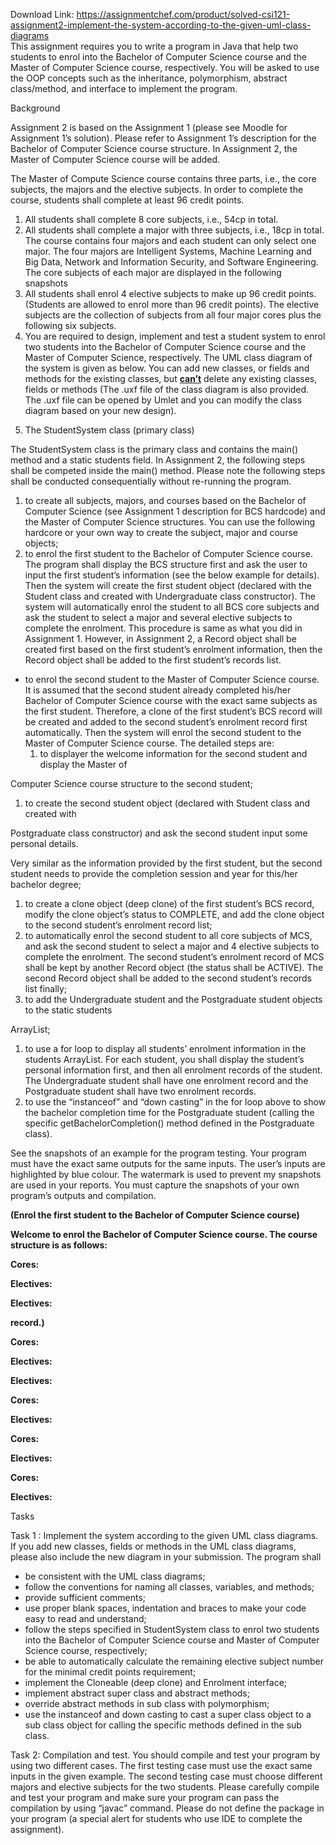 Download Link: https://assignmentchef.com/product/solved-csi121-assignment2-implement-the-system-according-to-the-given-uml-class-diagrams
<br>
This assignment requires you to write a program in Java that help two students to enrol into the Bachelor of Computer Science course and the Master of Computer Science course, respectively. You will be asked to use the OOP concepts such as the inheritance, polymorphism, abstract class/method, and interface to implement the program.

<strong> </strong>Background

Assignment 2 is based on the Assignment 1 (please see Moodle for Assignment 1’s solution). Please refer to Assignment 1’s description for the Bachelor of Computer Science course structure. In Assignment 2, the Master of Computer Science course will be added.

The Master of Compute Science course contains three parts, i.e., the core subjects, the majors and the elective subjects. In order to complete the course, students shall complete at least 96 credit points.

<ol>

 <li>All students shall complete 8 core subjects, i.e., 54cp in total.</li>

 <li>All students shall complete a major with three subjects, i.e., 18cp in total. The course contains four majors and each student can only select one major. The four majors are Intelligent Systems, Machine Learning and Big Data, Network and Information Security, and Software Engineering. The core subjects of each major are displayed in the following snapshots</li>

 <li>All students shall enrol 4 elective subjects to make up 96 credit points. (Students are allowed to enrol more than 96 credit points). The elective subjects are the collection of subjects from all four major cores plus the following six subjects.</li>

 <li>You are required to design, implement and test a student system to enrol two students into the Bachelor of Computer Science course and the Master of Computer Science, respectively. The UML class diagram of the system is given as below. You can add new classes, or fields and methods for the existing classes, but <strong><u>can’t</u></strong> delete any existing classes, fields or methods (The .uxf file of the class diagram is also provided. The .uxf file can be opened by Umlet and you can modify the class diagram based on your new design).</li>

</ol>




<ol start="5">

 <li>The StudentSystem class (primary class)</li>

</ol>

The StudentSystem class is the primary class and contains the main() method and a static students field. In Assignment 2, the following steps shall be competed inside the main() method. Please note the following steps shall be conducted consequentially without re-running the program.

<ol>

 <li>to create all subjects, majors, and courses based on the Bachelor of Computer Science (see Assignment 1 description for BCS hardcode) and the Master of Computer Science structures. You can use the following hardcore or your own way to create the subject, major and course objects;</li>

 <li>to enrol the first student to the Bachelor of Computer Science course. The program shall display the BCS structure first and ask the user to input the first student’s information (see the below example for details). Then the system will create the first student object (declared with the Student class and created with Undergraduate class constructor). The system will automatically enrol the student to all BCS core subjects and ask the student to select a major and several elective subjects to complete the enrolment. This procedure is same as what you did in Assignment 1. However, in Assignment 2, a Record object shall be created first based on the first student’s enrolment information, then the Record object shall be added to the first student’s records list.</li>

</ol>

<ul>

 <li>to enrol the second student to the Master of Computer Science course. It is assumed that the second student already completed his/her Bachelor of Computer Science course with the exact same subjects as the first student. Therefore, a clone of the first student’s BCS record will be created and added to the second student’s enrolment record first automatically. Then the system will enrol the second student to the Master of Computer Science course. The detailed steps are:

  <ol>

   <li>to displayer the welcome information for the second student and display the Master of</li>

  </ol></li>

</ul>

Computer Science course structure to the second student;

<ol>

 <li>to create the second student object (declared with Student class and created with</li>

</ol>

Postgraduate class constructor) and ask the second student input some personal details.

Very similar as the information provided by the first student, but the second student needs to provide the completion session and year for this/her bachelor degree;

<ol>

 <li>to create a clone object (deep clone) of the first student’s BCS record, modify the clone object’s status to COMPLETE, and add the clone object to the second student’s enrolment record list;</li>

 <li>to automatically enrol the second student to all core subjects of MCS, and ask the second student to select a major and 4 elective subjects to complete the enrolment. The second student’s enrolment record of MCS shall be kept by another Record object (the status shall be ACTIVE). The second Record object shall be added to the second student’s records list finally;</li>

 <li>to add the Undergraduate student and the Postgraduate student objects to the static students</li>

</ol>

ArrayList;

<ol>

 <li>to use a for loop to display all students’ enrolment information in the students ArrayList. For each student, you shall display the student’s personal information first, and then all enrolment records of the student. The Undergraduate student shall have one enrolment record and the Postgraduate student shall have two enrolment records.</li>

 <li>to use the “instanceof” and “down casting” in the for loop above to show the bachelor completion time for the Postgraduate student (calling the specific getBachelorCompletion() method defined in the Postgraduate class).</li>

</ol>










See the snapshots of an example for the program testing. Your program must have the exact same outputs for the same inputs. The user’s inputs are highlighted by blue colour. The watermark is used to prevent my snapshots are used in your reports. You must capture the snapshots of your own program’s outputs and compilation.







<strong>(Enrol the first student to the Bachelor of Computer Science course) </strong>

<strong>Welcome to enrol the Bachelor of Computer Science course. The course structure is as follows: </strong>

<strong>Cores:  </strong>

<strong>Electives:  </strong>

<strong>Electives: </strong>

<strong>  record.) </strong>

<strong>Cores:  </strong>

<strong>Electives:  </strong>




<strong>Electives: </strong>

<strong>Cores:  </strong>

<strong> </strong>

<strong>Electives:  </strong>

<strong>Cores:  </strong>

<strong>Electives:  </strong>

<strong> </strong>

<strong>Cores:  </strong>




<strong>Electives:  </strong>

<strong> </strong>Tasks

Task 1 : Implement the system according to the given UML class diagrams. If you add new classes, fields or methods in the UML class diagrams, please also include the new diagram in your submission. The program shall

<ul>

 <li>be consistent with the UML class diagrams;</li>

 <li>follow the conventions for naming all classes, variables, and methods;</li>

 <li>provide sufficient comments;</li>

 <li>use proper blank spaces, indentation and braces to make your code easy to read and understand;</li>

 <li>follow the steps specified in StudentSystem class to enrol two students into the Bachelor of Computer Science course and Master of Computer Science course, respectively;</li>

 <li>be able to automatically calculate the remaining elective subject number for the minimal credit points requirement;</li>

 <li>implement the Cloneable (deep clone) and Enrolment interface;</li>

 <li>implement abstract super class and abstract methods;</li>

 <li>override abstract methods in sub class with polymorphism;</li>

 <li>use the instanceof and down casting to cast a super class object to a sub class object for calling the specific methods defined in the sub class.</li>

</ul>

Task 2: Compilation and test. You should compile and test your program by using two different cases. The first testing case must use the exact same inputs in the given example. The second testing case must choose different majors and elective subjects for the two students. Please carefully compile and test your program and make sure your program can pass the compilation by using “javac” command. Please do not define the package in your program (a special alert for students who use IDE to complete the assignment).
